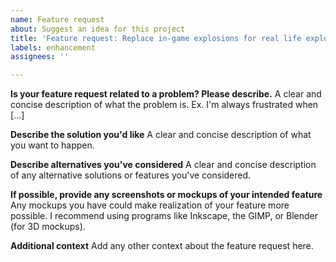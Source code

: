 ```yaml
---
name: Feature request
about: Suggest an idea for this project
title: 'Feature request: Replace in-game explosions for real life explosions'
labels: enhancement
assignees: ''

---
```


**Is your feature request related to a problem? Please describe.**
A clear and concise description of what the problem is. Ex. I'm always frustrated when [...]

**Describe the solution you'd like**
A clear and concise description of what you want to happen.

**Describe alternatives you've considered**
A clear and concise description of any alternative solutions or features you've considered.

**If possible, provide any screenshots or mockups of your intended feature**
Any mockups you have could make realization of your feature more possible. I recommend using programs like Inkscape, the GIMP, or Blender (for 3D mockups).

**Additional context**
Add any other context about the feature request here.

